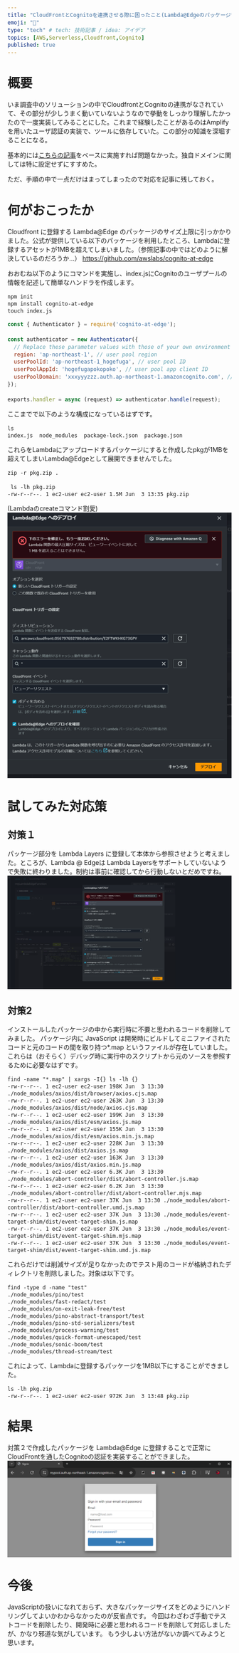 ```yaml
---
title: "CloudFrontとCognitoを連携させる際に困ったこと(Lambda@Edgeのパッケージサイズ制限)"
emoji: "🍣"
type: "tech" # tech: 技術記事 / idea: アイデア
topics: [AWS,Serverless,Cloudfront,Cognito]
published: true
---
```

# 概要
いま調査中のソリューションの中でCloudfrontとCognitoの連携がなされていて、その部分が少しうまく動いていないようなので挙動をしっかり理解したかったので一度実装してみることにした。これまで経験したことがあるのはAmplifyを用いたユーザ認証の実装で、ツールに依存していた。この部分の知識を深堀することになる。  

基本的には[こちらの記事](https://dev.classmethod.jp/articles/cloudfront-s3-cognito-authentication/)をベースに実施すれば問題なかった。独自ドメインに関しては特に設定せずにすすめた。  

ただ、手順の中で一点だけはまってしまったので対応を記事に残しておく。

# 何がおこったか
Cloudfront に登録する Lambda@Edge のパッケージのサイズ上限に引っかかりました。公式が提供している以下のパッケージを利用したところ、Lambdaに登録するアセットが1MBを超えてしまいました。（参照記事の中ではどのように解決しているのだろうか…）
https://github.com/awslabs/cognito-at-edge

おおむね以下のようにコマンドを実施し、index.jsにCognitoのユーザプールの情報を記述して簡単なハンドラを作成します。

``` command
npm init
npm install cognito-at-edge
touch index.js
```

```index.js
const { Authenticator } = require('cognito-at-edge');

const authenticator = new Authenticator({
  // Replace these parameter values with those of your own environment
  region: 'ap-northeast-1', // user pool region
  userPoolId: 'ap-northeast-1_hogefuga', // user pool ID
  userPoolAppId: 'hogefugapokopoko', // user pool app client ID
  userPoolDomain: 'xxxyyyzzz.auth.ap-northeast-1.amazoncognito.com', // user pool domain
});

exports.handler = async (request) => authenticator.handle(request);
```

ここまでで以下のような構成になっているはずです。
```
ls
index.js  node_modules  package-lock.json  package.json
```

これらをLambdaにアップロードするパッケージにすると作成したpkgが1MBを超えてしまいLambda@Edgeとして展開できませんでした。
```
zip -r pkg.zip .

 ls -lh pkg.zip 
-rw-r--r--. 1 ec2-user ec2-user 1.5M Jun  3 13:35 pkg.zip
```
(Lambdaのcreateコマンド割愛)
![alt text](/images/articles/cloudfront-cognito/1mb.png)

# 試してみた対応策
## 対策１
パッケージ部分を Lambda Layers に登録して本体から参照させようと考えました。ところが、Lambda @ Edgeは Lambda Layersをサポートしていないようで失敗に終わりました。制約は事前に確認してから行動しないとだめですね。
![alt text](/images/articles/cloudfront-cognito/LambdaLayers.png)

## 対策2
インストールしたパッケージの中から実行時に不要と思われるコードを削除してみました。
パッケージ内に JavaScript は開発時にビルドしてミニファイされたコードと元のコードの間を取り持つ*.map というファイルが存在していました。
これらは（おそらく）デバッグ時に実行中のスクリプトから元のソースを参照するために必要なはずです。

```
find -name "*.map" | xargs -I{} ls -lh {}
-rw-r--r--. 1 ec2-user ec2-user 198K Jun  3 13:30 ./node_modules/axios/dist/browser/axios.cjs.map
-rw-r--r--. 1 ec2-user ec2-user 263K Jun  3 13:30 ./node_modules/axios/dist/node/axios.cjs.map
-rw-r--r--. 1 ec2-user ec2-user 199K Jun  3 13:30 ./node_modules/axios/dist/esm/axios.js.map
-rw-r--r--. 1 ec2-user ec2-user 155K Jun  3 13:30 ./node_modules/axios/dist/esm/axios.min.js.map
-rw-r--r--. 1 ec2-user ec2-user 228K Jun  3 13:30 ./node_modules/axios/dist/axios.js.map
-rw-r--r--. 1 ec2-user ec2-user 163K Jun  3 13:30 ./node_modules/axios/dist/axios.min.js.map
-rw-r--r--. 1 ec2-user ec2-user 6.3K Jun  3 13:30 ./node_modules/abort-controller/dist/abort-controller.js.map
-rw-r--r--. 1 ec2-user ec2-user 6.2K Jun  3 13:30 ./node_modules/abort-controller/dist/abort-controller.mjs.map
-rw-r--r--. 1 ec2-user ec2-user 37K Jun  3 13:30 ./node_modules/abort-controller/dist/abort-controller.umd.js.map
-rw-r--r--. 1 ec2-user ec2-user 37K Jun  3 13:30 ./node_modules/event-target-shim/dist/event-target-shim.js.map
-rw-r--r--. 1 ec2-user ec2-user 37K Jun  3 13:30 ./node_modules/event-target-shim/dist/event-target-shim.mjs.map
-rw-r--r--. 1 ec2-user ec2-user 37K Jun  3 13:30 ./node_modules/event-target-shim/dist/event-target-shim.umd.js.map
```

これらだけでは削減サイズが足りなかったのでテスト用のコードが格納されたディレクトリを削除しました。対象は以下です。
```
find -type d -name "test" 
./node_modules/pino/test
./node_modules/fast-redact/test
./node_modules/on-exit-leak-free/test
./node_modules/pino-abstract-transport/test
./node_modules/pino-std-serializers/test
./node_modules/process-warning/test
./node_modules/quick-format-unescaped/test
./node_modules/sonic-boom/test
./node_modules/thread-stream/test
```

これによって、Lambdaに登録するパッケージを1MB以下にすることができました。

```
ls -lh pkg.zip 
-rw-r--r--. 1 ec2-user ec2-user 972K Jun  3 13:48 pkg.zip
```

# 結果
対策２で作成したパッケージを Lambda@Edge に登録することで正常にCloudFrontを通したCognitoの認証を実装することができました。
![alt text](/images/articles/cloudfront-cognito/cognito.png)

# 今後
JavaScriptの扱いになれておらず、大きなパッケージサイズをどのようにハンドリングしてよいかわからなかったのが反省点です。
今回はわざわざ手動でテストコードを削除したり、開発時に必要と思われるコードを削除して対応しましたが、かなり邪道な気がしています。
もう少しよい方法がないか調べてみようと思います。